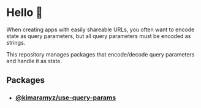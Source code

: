 # Hello 👋

When creating apps with easily shareable URLs, you often want to encode state as query parameters, but all query parameters must be encoded as strings.

This repository manages packages that encode/decode query parameters and handle it as state.

## Packages

- ### [@kimaramyz/use-query-params](./packages/use-query-params/README.md)
